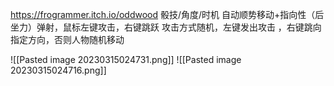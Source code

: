 https://frogrammer.itch.io/oddwood
骰技/角度/时机
自动顺势移动+指向性（后坐力）弹射，鼠标左键攻击，右键跳跃
攻击方式随机，左键发出攻击 ，右键跳向指定方向，否则人物随机移动

![[Pasted image 20230315024731.png]]
![[Pasted image 20230315024716.png]]